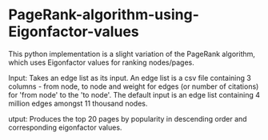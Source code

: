 # PageRank-algorithm-using-Eigonfactor-values

This python implementation is a slight variation of the PageRank algorithm, which uses Eigonfactor values for ranking nodes/pages. 

Input:
Takes an edge list as its input. An edge list is a csv file containing 3 columns - from node, to node and weight for edges (or number of citations)
for 'from node' to the 'to node'.
The default input is an edge list containing 4 million edges amongst 11 thousand nodes.

utput:
Produces the top 20 pages by popularity in descending order and corresponding eigonfactor values.